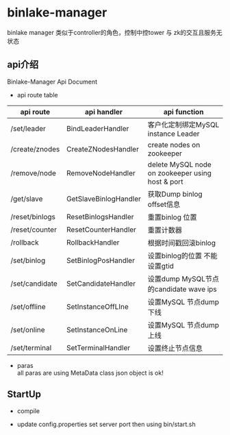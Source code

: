 # binlake-manager   

binlake manager 类似于controller的角色，控制中控tower 与 zk的交互且服务无状态  

## api介绍  
Binlake-Manager Api Document

* api route table 

api route | api handler | api function
 --- | --- | ---
/set/leader | BindLeaderHandler | 客户化定制绑定MySQL instance Leader
/create/znodes | CreateZNodesHandler | create nodes on zookeeper 
/remove/node | RemoveNodeHandler | delete MySQL node on zookeeper using host & port 
/get/slave | GetSlaveBinlogHandler | 获取Dump binlog offset信息
/reset/binlogs | ResetBinlogsHandler | 重置binlog 位置
/reset/counter | ResetCounterHandler | 重置计数器
/rollback | RollbackHandler | 根据时间戳回滚binlog 
/set/binlog | SetBinlogPosHandler | 设置binlog的位置 不能设置gtid 
/set/candidate | SetCandidateHandler | 设置dump MySQL节点的candidate wave ips
/set/offline | SetInstanceOffLIne | 设置MySQL 节点dump 下线
/set/online | SetInstanceOnLine | 设置MySQL 节点dump 上线
/set/terminal | SetTerminalHandler | 设置终止节点信息

* paras   
    all paras are using MetaData class json object is ok!

## StartUp 
* compile 

* update config.properties 
    set server port then using bin/start.sh
 
